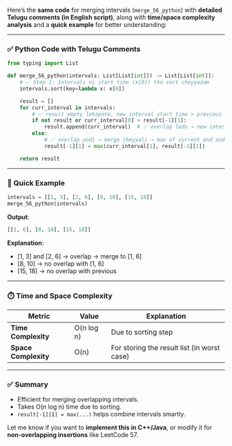 Here’s the **same code** for merging intervals (`merge_56_python`) with **detailed Telugu comments (in English script)**, along with **time/space complexity analysis** and a **quick example** for better understanding:

---

### ✅ Python Code with Telugu Comments

```python
from typing import List

def merge_56_python(intervals: List[List[int]]) -> List[List[int]]:
    # ✅ Step 1: Intervals ni start time (x[0]) tho sort cheyyadam
    intervals.sort(key=lambda x: x[0])

    result = []
    for curr_interval in intervals:
        # ✅ result empty lekapote, new interval start time > previous end time aithe overlap ledu
        if not result or curr_interval[0] > result[-1][1]:
            result.append(curr_interval)  # ✅ overlap ledu → new interval add cheyyadam
        else:
            # ✅ overlap undi → merge cheyyali → max of current end and previous end
            result[-1][1] = max(curr_interval[1], result[-1][1])

    return result
```

---

### 🧠 Quick Example

```python
intervals = [[1, 3], [2, 6], [8, 10], [15, 18]]
merge_56_python(intervals)
```

**Output**:

```python
[[1, 6], [8, 10], [15, 18]]
```

**Explanation**:

* \[1, 3] and \[2, 6] → overlap → merge to \[1, 6]
* \[8, 10] → no overlap with \[1, 6]
* \[15, 18] → no overlap with previous

---

### ⏱️ Time and Space Complexity

| Metric               | Value      | Explanation                                 |
| -------------------- | ---------- | ------------------------------------------- |
| **Time Complexity**  | O(n log n) | Due to sorting step                         |
| **Space Complexity** | O(n)       | For storing the result list (in worst case) |

---

### ✅ Summary

* Efficient for merging overlapping intervals.
* Takes O(n log n) time due to sorting.
* `result[-1][1] = max(...)` helps combine intervals smartly.

Let me know if you want to **implement this in C++/Java**, or modify it for **non-overlapping insertions** like LeetCode 57.
